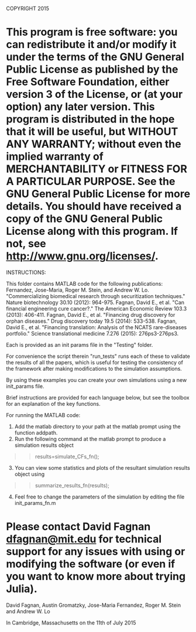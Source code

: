 COPYRIGHT 2015

This program is free software: you can redistribute it and/or modify it under the terms of the GNU General Public License as published by the Free Software Foundation, either version 3 of the License, or (at your option) any later version.
This program is distributed in the hope that it will be useful, but WITHOUT ANY WARRANTY; without even the implied warranty of MERCHANTABILITY or FITNESS FOR A PARTICULAR PURPOSE. See the GNU General Public License for more details.
You should have received a copy of the GNU General Public License along with this program. If not, see <http://www.gnu.org/licenses/>.
=========================================================================================================================

INSTRUCTIONS: 

This folder contains MATLAB code for the following publications:
Fernandez, Jose-Maria, Roger M. Stein, and Andrew W. Lo. "Commercializing biomedical research through securitization techniques." Nature biotechnology 30.10 (2012): 964-975.
Fagnan, David E., et al. "Can financial engineering cure cancer?." The American Economic Review 103.3 (2013): 406-411.
Fagnan, David E., et al. "Financing drug discovery for orphan diseases." Drug discovery today 19.5 (2014): 533-538.
Fagnan, David E., et al. "Financing translation: Analysis of the NCATS rare-diseases portfolio." Science translational medicine 7.276 (2015): 276ps3-276ps3.

Each is provided as an init params file in the "Testing" folder.

For convenience the script therein "run_tests" runs each of these to validate the results of all the papers, 
which is useful for testing the consistency of the framework after making modifications to the simulation assumptions.

By using these examples you can create your own simulations using a new init_params file.

Brief instructions are provided for each language below, but see the toolbox for an explanation of the key functions.

For running the MATLAB code:
1. Add the matlab directory to your path at the matlab prompt using the function addpath.
2. Run the following command at the matlab prompt to produce a simulation results object
>> results=simulate_CFs_fn();
3. You can view some statistics and plots of the resultant simulation results object using
>> summarize_results_fn(results);
4. Feel free to change the parameters of the simulation by editing the file
init_params_fn.m


Please contact David Fagnan dfagnan@mit.edu for technical support for any issues with using or modifying the software
(or even if you want to know more about trying Julia).
=========================================================================================================================

David Fagnan, Austin Gromatzky, Jose-Maria Fernandez, Roger M. Stein and Andrew W. Lo

In Cambridge, Massachusetts on the 11th of July 2015

